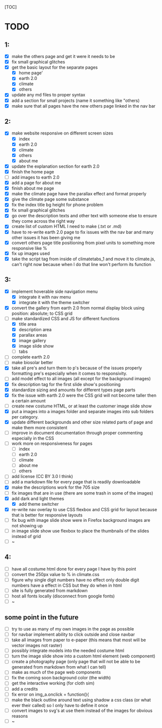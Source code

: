 [TOC]

# TODO

## 1:

- [x] make the others page and get it were it needs to be
- [x] fix small graphical glitches
- [x] get the basic layout for the separate pages
  - [x] home page'
  - [x] earth 2.0
  - [x] climate
  - [x] others
- [x] update any md files to proper syntax
- [x] add a section for small projects (name it something like "others)
- [x] make sure that all pages have the new others page linked in the nav bar

## 2:

- [x] make website responsive on different screen sizes
  - [x]  index
  - [x] earth 2.0
  - [x] climate
  - [x] others
  - [x] about me
- [x] update the explanation section for earth 2.0
- [x] finish the home page 
- [ ] add images to earth 2.0
- [x] add a page for about me
- [x] finish about me page
- [x] make the climate page have the parallax effect and format properly
- [x] give the climate page some substance  
- [x] fix the index title bg height for phone problem
- [x] fix small graphical glitches
- [x] go over the description texts and other text with someone else to ensure they come across the right way
- [x] create list of custom HTML I need to make (.txt or .md)
- [x] have to re-write earth 2.0 page to fix issues with the nav bar and many other issues it has been giving me
- [x] convert others page title positioning from pixel units to something more responsive like %
- [x] fix up images used
- [x] take the script tag from inside of climatetabs_1 and move it to climate.js, can't right now because when I do that line won't perform its function

## 3:

- [x] implement hoverable side navigation menu
  - [x] integrate it with nav menu
  - [x] integrate it with the theme switcher
- [x] convert the gallery from earth 2.0 from normal display block using position: absolute; to CSS grid
- [ ] make standardized CSS and JS for different functions
  - [x] title area
  - [x] description area
  - [x] parallax areas
  - [x] image gallery
  - [x] image slide show
  - [ ] tabs
- [ ] complete earth 2.0
- [ ] make biosolar better
- [x] take all pre's and turn them to p's because of the issues properly formatting pre's especially when it comes to responsivity.
- [ ] add model effect to all images (all except for the background images)
- [x] fix description tag for the first slide show's positioning
- [x] standardize sizing and amounts for different types page parts
- [x] fix the issue with earth 2.0 were the CSS grid will not become taller then a certain amount
- [ ] create new costume HTML, or at least the customer image slide show
- [x] put a images into a images folder and separate images into sub folders per category.
- [x] update different backgrounds and other size related parts of page and make them more consistent
- [ ] improve in document documentation through proper commenting especially in the CSS
- [ ] work more on responsiveness for pages
  - [ ] index
  - [ ] earth 2.0
  - [ ] climate
  - [ ] about me
  - [ ] others
- [ ] add license (CC BY 3.0 I think)
- [ ] add a markdown file for every page that is readily downloadable
- [x] make the descriptions work for the 705 size
- [ ] fix images that are in use (there are some trash in some of the images)
- [x] add dark and light themes
  - [x] add theme switcher
- [x] re-write nav overlay to use CSS flexbox and CSS grid for layout because that is better for responsive layouts
- [ ] fix bug with image slide show were in Firefox background images are not showing up
- [ ] in image slide show use flexbox to place the thumbnails of the slides instead of grid
- [ ] ~

## 4:

- [ ] have all costume html done for every page I have by this point
- [ ] convert the 250px value to % in climate.css
- [ ] figure why single digit numbers have no effect only double digit numbers have a effect in CSS but they do when in html
- [ ] site is fully generated from markdown 
- [ ] host all fonts locally (disconnect from google fonts)
- [ ] ~

## some point in the future

- [ ] try to use as many of my own images in the page as possible
- [ ] for navbar implement ability to click outside and close navbar
- [ ] take all images from paper to e-paper (this means that most will be vector images not raster)
- [ ] possibly integrate models into the needed costume html 
- [ ] turn the image slide show into a custom html element (web component)
- [ ] create a photography page (only page that will not be able to be generated from markdown from what I can tell)
- [ ] make as much of the page web components  
- [ ] fix the coming soon background color (the width)
- [ ] get the interactive working (for cloth sim)
- [ ] add a credits
- [ ] fix error on img_a.onclick = function(){
- [ ] make the black outline around text using shadow a css class (or what ever their called) so I only have to define it once
- [ ] convert images to svg's at use them instead of the images for obvious reasons
- [ ] ~